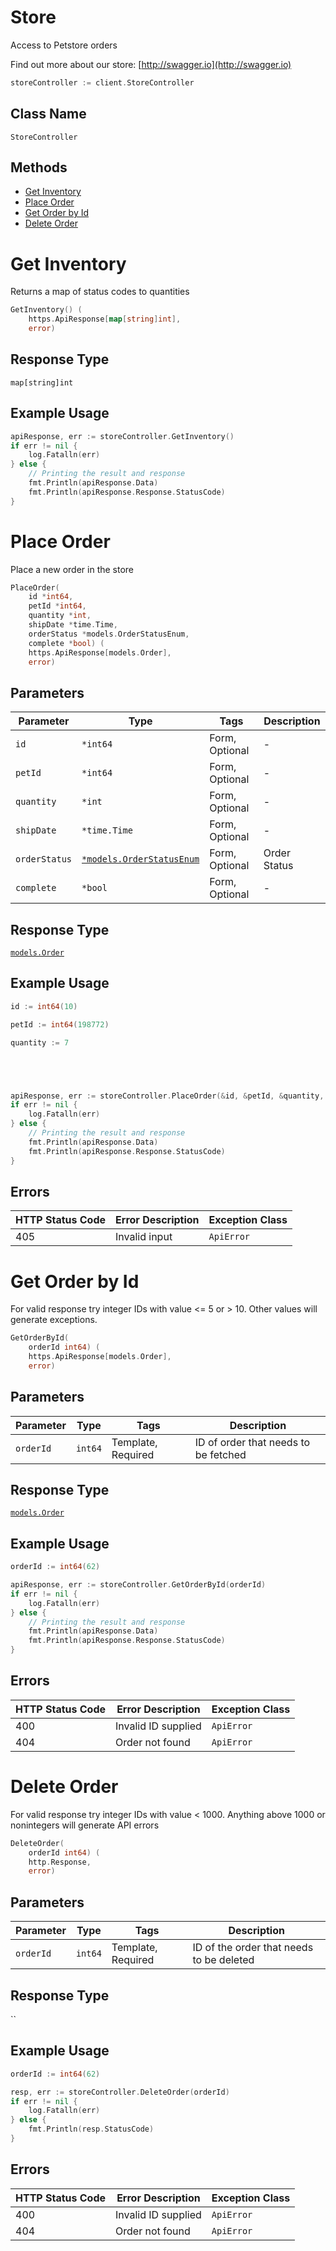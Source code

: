 # Store

Access to Petstore orders

Find out more about our store: [http://swagger.io](http://swagger.io)

```go
storeController := client.StoreController
```

## Class Name

`StoreController`

## Methods

* [Get Inventory](../../doc/controllers/store.md#get-inventory)
* [Place Order](../../doc/controllers/store.md#place-order)
* [Get Order by Id](../../doc/controllers/store.md#get-order-by-id)
* [Delete Order](../../doc/controllers/store.md#delete-order)


# Get Inventory

Returns a map of status codes to quantities

```go
GetInventory() (
    https.ApiResponse[map[string]int],
    error)
```

## Response Type

`map[string]int`

## Example Usage

```go
apiResponse, err := storeController.GetInventory()
if err != nil {
    log.Fatalln(err)
} else {
    // Printing the result and response
    fmt.Println(apiResponse.Data)
    fmt.Println(apiResponse.Response.StatusCode)
}
```


# Place Order

Place a new order in the store

```go
PlaceOrder(
    id *int64,
    petId *int64,
    quantity *int,
    shipDate *time.Time,
    orderStatus *models.OrderStatusEnum,
    complete *bool) (
    https.ApiResponse[models.Order],
    error)
```

## Parameters

| Parameter | Type | Tags | Description |
|  --- | --- | --- | --- |
| `id` | `*int64` | Form, Optional | - |
| `petId` | `*int64` | Form, Optional | - |
| `quantity` | `*int` | Form, Optional | - |
| `shipDate` | `*time.Time` | Form, Optional | - |
| `orderStatus` | [`*models.OrderStatusEnum`](../../doc/models/order-status-enum.md) | Form, Optional | Order Status |
| `complete` | `*bool` | Form, Optional | - |

## Response Type

[`models.Order`](../../doc/models/order.md)

## Example Usage

```go
id := int64(10)

petId := int64(198772)

quantity := 7





apiResponse, err := storeController.PlaceOrder(&id, &petId, &quantity, nil, nil, nil)
if err != nil {
    log.Fatalln(err)
} else {
    // Printing the result and response
    fmt.Println(apiResponse.Data)
    fmt.Println(apiResponse.Response.StatusCode)
}
```

## Errors

| HTTP Status Code | Error Description | Exception Class |
|  --- | --- | --- |
| 405 | Invalid input | `ApiError` |


# Get Order by Id

For valid response try integer IDs with value <= 5 or > 10. Other values will generate exceptions.

```go
GetOrderById(
    orderId int64) (
    https.ApiResponse[models.Order],
    error)
```

## Parameters

| Parameter | Type | Tags | Description |
|  --- | --- | --- | --- |
| `orderId` | `int64` | Template, Required | ID of order that needs to be fetched |

## Response Type

[`models.Order`](../../doc/models/order.md)

## Example Usage

```go
orderId := int64(62)

apiResponse, err := storeController.GetOrderById(orderId)
if err != nil {
    log.Fatalln(err)
} else {
    // Printing the result and response
    fmt.Println(apiResponse.Data)
    fmt.Println(apiResponse.Response.StatusCode)
}
```

## Errors

| HTTP Status Code | Error Description | Exception Class |
|  --- | --- | --- |
| 400 | Invalid ID supplied | `ApiError` |
| 404 | Order not found | `ApiError` |


# Delete Order

For valid response try integer IDs with value < 1000. Anything above 1000 or nonintegers will generate API errors

```go
DeleteOrder(
    orderId int64) (
    http.Response,
    error)
```

## Parameters

| Parameter | Type | Tags | Description |
|  --- | --- | --- | --- |
| `orderId` | `int64` | Template, Required | ID of the order that needs to be deleted |

## Response Type

``

## Example Usage

```go
orderId := int64(62)

resp, err := storeController.DeleteOrder(orderId)
if err != nil {
    log.Fatalln(err)
} else {
    fmt.Println(resp.StatusCode)
}
```

## Errors

| HTTP Status Code | Error Description | Exception Class |
|  --- | --- | --- |
| 400 | Invalid ID supplied | `ApiError` |
| 404 | Order not found | `ApiError` |

